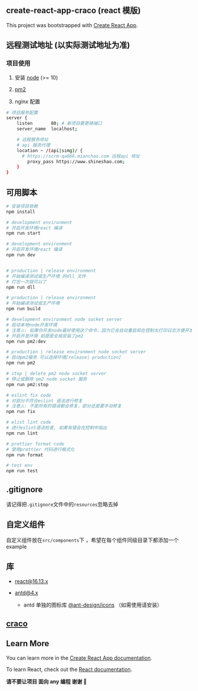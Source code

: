 ## create-react-app-craco (react 模版)

This project was bootstrapped with [Create React App](https://github.com/facebook/create-react-app).

## 远程测试地址 (以实际测试地址为准)

### 项目使用

1. 安装 [node](https://nodejs.org/zh-cn/) (>= 10)

2. [pm2](https://pm2.keymetrics.io/docs/usage/pm2-doc-single-page/)

3) nginx 配置

```sh
# 项目服务配置
server {
    listen       80; # 新项目要更换端口
    server_name  localhost;

    # 远程服务地址
    # api 服务代理
    location ~ /(api|simg)/ {
      # https://scrm-qa666.mianchao.com 远程api 地址
        proxy_pass https://www.shineshao.com;
    }
}
```

## 可用脚本

```sh
# 安装项目依赖
npm install

# development environment
# 开启开发环境react 编译
npm run start

# development environment
# 开启开发环境react 编译
npm run dev


# production | release environment
# 开始编译测试或生产环境 的dll 文件
# 打包一次就可以了
npm run dll

# production | release environment
# 开始编译测试或生产环境
npm run build

# development environment node socket server
# 启动本地node开发环境
# 注意⚠️: 如果你开发node最好使用这个命令，因为它会自动重启和在控制太打印日志方便开发和调试
# 开启开发环境 前提是全局安装了pm2
npm run pm2:dev

# production | release environment node socket server
# 启动pm2服务 可以选择环境[release| production]
npm run pm2

# stop | delete pm2 node socket server
# 停止或删除 pm2 node socket 服务
npm run pm2:stop

# eslint fix code
# 对部分不符合eslint 语法进行修复
# 注意⚠️: 不是所有的错误都会修复，部分还是要手动修复
npm run fix

# elist lint code
# 进行eslint语法检查, 如果有错会在控制中指出
npm run lint

# prettier format code
# 使用prettier 代码进行格式化
npm run format

# test env
npm run test
```

## .gitignore

请记得把`.gitignore`文件中的`resources`忽略去掉

## 自定义组件

自定义组件放在`src/components`下 ，希望在每个组件同级目录下都添加一个 example

## 库

- [react@16.13.x](https://zh-hans.reactjs.org/)

- [antd@4.x](https://ant.design/index-cn)

  - antd 单独的图标库 [@ant-design/icons](https://ant.design/components/icon-cn/) （如需使用请安装）

## [craco](https://github.com/gsoft-inc/craco)

## Learn More

You can learn more in the [Create React App documentation](https://facebook.github.io/create-react-app/docs/getting-started).

To learn React, check out the [React documentation](https://reactjs.org/).

**请不要让项目 面向 any 编程 谢谢 🙏**
